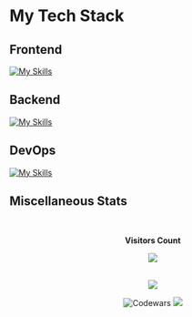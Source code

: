 # My Tech Stack

## Frontend

[![My Skills](https://skillicons.dev/icons?i=react,js,css,sass,html,ts,vscode,gulp,redux,electron,bootstrap,webpack,vite,jest,figma,apollo,vue,angular,next,graphql&perline=10)](https://skillicons.dev)
## Backend
[![My Skills](https://skillicons.dev/icons?i=nodejs,python,mongodb,express,redis,postgresql,django,firebase&perline=10)](https://skillicons.dev)
## DevOps
[![My Skills](https://skillicons.dev/icons?i=git,github,docker,linux&perline=10)](https://skillicons.dev)
## Miscellaneous Stats

 <div align="center">
<br><p align="centre"><b>Visitors Count</b></p>  
<p align="center"><img align="center" src="https://profile-counter.glitch.me/{AndrewMosh}/count.svg"/></p> 
<br>
       <div >
      <img src="https://github-profile-trophy.vercel.app/?username=AndrewMosh&theme=discord&no-frame=false&no-bg=false&margin-w=4&column=8">
    </a>
</div>
</div>

<div align='center'>
 
 
![Codewars](https://github.r2v.ch/codewars?user=AndrewMosh)     <img src="https://github-readme-stats.vercel.app/api/top-langs/?username=andrewmosh&layout=compact&show_icons=true&title_color=ffffff&icon_color=34abeb&text_color=daf7dc&bg_color=151515" />

</div>

